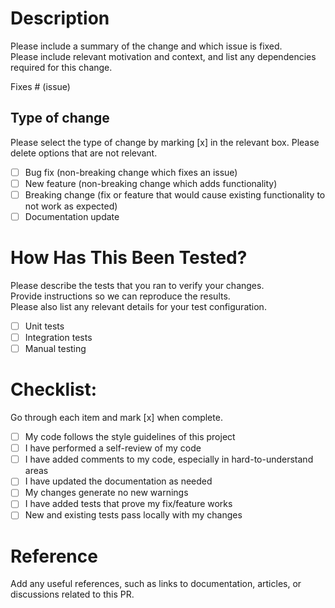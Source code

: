 # Description

Please include a summary of the change and which issue is fixed.  
Please include relevant motivation and context, and list any dependencies required for this change.

Fixes # (issue)

## Type of change

Please select the type of change by marking [x] in the relevant box.
Please delete options that are not relevant.

- [ ] Bug fix (non-breaking change which fixes an issue)
- [ ] New feature (non-breaking change which adds functionality)
- [ ] Breaking change (fix or feature that would cause existing functionality to not work as expected)
- [ ] Documentation update

# How Has This Been Tested?

Please describe the tests that you ran to verify your changes.  
Provide instructions so we can reproduce the results.  
Please also list any relevant details for your test configuration.

- [ ] Unit tests
- [ ] Integration tests
- [ ] Manual testing

# Checklist:

Go through each item and mark [x] when complete.

- [ ] My code follows the style guidelines of this project
- [ ] I have performed a self-review of my code
- [ ] I have added comments to my code, especially in hard-to-understand areas
- [ ] I have updated the documentation as needed
- [ ] My changes generate no new warnings
- [ ] I have added tests that prove my fix/feature works
- [ ] New and existing tests pass locally with my changes

# Reference

Add any useful references, such as links to documentation, articles, or discussions related to this PR.
